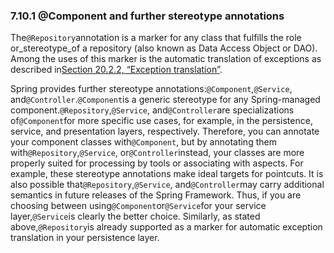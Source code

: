### 7.10.1 @Component and further stereotype annotations

The`@Repository`annotation is a marker for any class that fulfills the role or_stereotype_of a repository \(also known as Data Access Object or DAO\). Among the uses of this marker is the automatic translation of exceptions as described in[Section 20.2.2, “Exception translation”](https://docs.spring.io/spring/docs/current/spring-framework-reference/htmlsingle/#orm-exception-translation).

Spring provides further stereotype annotations:`@Component`,`@Service`, and`@Controller`.`@Component`is a generic stereotype for any Spring-managed component.`@Repository`,`@Service`, and`@Controller`are specializations of`@Component`for more specific use cases, for example, in the persistence, service, and presentation layers, respectively. Therefore, you can annotate your component classes with`@Component`, but by annotating them with`@Repository`,`@Service`, or`@Controller`instead, your classes are more properly suited for processing by tools or associating with aspects. For example, these stereotype annotations make ideal targets for pointcuts. It is also possible that`@Repository`,`@Service`, and`@Controller`may carry additional semantics in future releases of the Spring Framework. Thus, if you are choosing between using`@Component`or`@Service`for your service layer,`@Service`is clearly the better choice. Similarly, as stated above,`@Repository`is already supported as a marker for automatic exception translation in your persistence layer.

